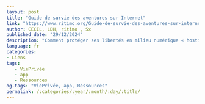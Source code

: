 ```yaml
---
layout: post
title: "Guide de survie des aventures sur Internet"
link: "https://www.ritimo.org/Guide-de-survie-des-aventures-sur-internet-10313"
author: CECIL, LDH, ritimo , Sx
published_date: "29/12/2024"
description: "Comment protéger ses libertés en milieu numérique « hostile »"
language: fr
categories:
- Liens
tags:
   - ViePrivée
   - app
   - Ressources
og-tags: "ViePrivée, app, Ressources"
permalink: /:categories/:year/:month/:day/:title/
---
```

